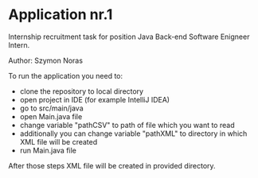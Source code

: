 # Application nr.1
Internship recruitment task for position Java Back-end Software Enigneer Intern.

Author: Szymon Noras 

To run the application you need to:
- clone the repository to local directory
- open project in IDE (for example IntelliJ IDEA)
- go to src/main/java
- open Main.java file
- change variable "pathCSV" to path of file which you want to read
- additionally you can change variable "pathXML" to directory in which XML file will be created
- run Main.java file

After those steps XML file will be created in provided directory.
